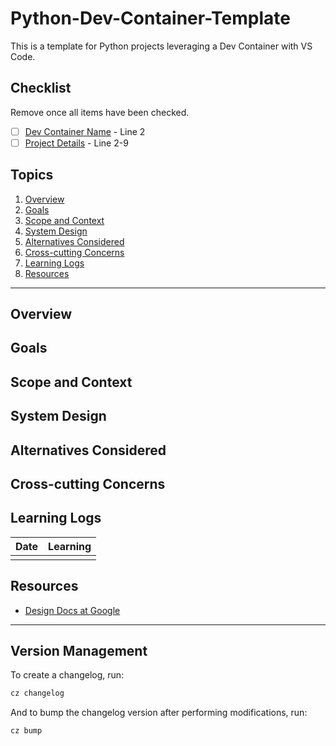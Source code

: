# Python-Dev-Container-Template

This is a template for Python projects leveraging a Dev Container with VS Code.

## Checklist

Remove once all items have been checked.

- [ ] [Dev Container Name](.devcontainer/devcontainer.json) - Line 2
- [ ] [Project Details](pyproject.toml) - Line 2-9

## Topics

1. [Overview](#overview)
2. [Goals](#goals)
3. [Scope and Context](#scope-and-context)
4. [System Design](#system-design)
5. [Alternatives Considered](#alternatives-considered)
6. [Cross-cutting Concerns](#cross-cutting-concerns)
7. [Learning Logs](#learning-logs)
8. [Resources](#resources)

---

## Overview

## Goals

## Scope and Context

## System Design

## Alternatives Considered

## Cross-cutting Concerns

## Learning Logs

| Date | Learning |
|------|----------|
|      |          |

## Resources

- [Design Docs at Google](https://www.industrialempathy.com/posts/design-docs-at-google/)

---

## Version Management

To create a changelog, run:

```bash
cz changelog
```

And to bump the changelog version after performing modifications, run:

```bash
cz bump
```
